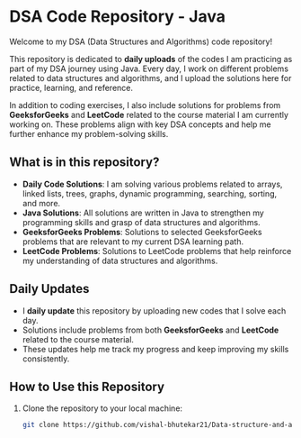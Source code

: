 # DSA Code Repository - Java

Welcome to my DSA (Data Structures and Algorithms) code repository! 

This repository is dedicated to **daily uploads** of the codes I am practicing as part of my DSA journey using Java. Every day, I work on different problems related to data structures and algorithms, and I upload the solutions here for practice, learning, and reference.

In addition to coding exercises, I also include solutions for problems from **GeeksforGeeks** and **LeetCode** related to the course material I am currently working on. These problems align with key DSA concepts and help me further enhance my problem-solving skills.

## What is in this repository?

- **Daily Code Solutions**: I am solving various problems related to arrays, linked lists, trees, graphs, dynamic programming, searching, sorting, and more.
- **Java Solutions**: All solutions are written in Java to strengthen my programming skills and grasp of data structures and algorithms.
- **GeeksforGeeks Problems**: Solutions to selected GeeksforGeeks problems that are relevant to my current DSA learning path.
- **LeetCode Problems**: Solutions to LeetCode problems that help reinforce my understanding of data structures and algorithms.

## Daily Updates

- I **daily update** this repository by uploading new codes that I solve each day.
- Solutions include problems from both **GeeksforGeeks** and **LeetCode** related to the course material.
- These updates help me track my progress and keep improving my skills consistently.

## How to Use this Repository

1. Clone the repository to your local machine:
   ```bash
   git clone https://github.com/vishal-bhutekar21/Data-structure-and-algorithms-

